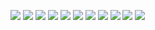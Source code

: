 ![](../Aerial_Warfare/1.jpg)
![](../Aerial_Warfare/2.jpg)
![](../Aerial_Warfare/3.jpg)
![](../Aerial_Warfare/5.jpg)
![](../Aerial_Warfare/6.jpg)
![](../Aerial_Warfare/7.jpg)
![](../Aerial_Warfare/8.jpg)
![](../Aerial_Warfare/9.jpg)
![](../Aerial_Warfare/10.jpg)
![](../Aerial_Warfare/12.jpg)
![](../Aerial_Warfare/13.jpg)
